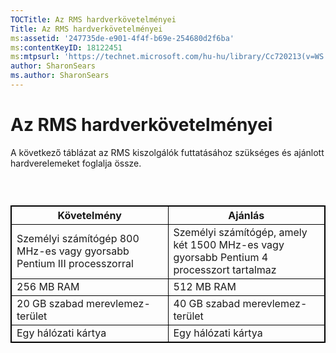 ```yaml
---
TOCTitle: Az RMS hardverkövetelményei
Title: Az RMS hardverkövetelményei
ms:assetid: '247735de-e901-4f4f-b69e-254680d2f6ba'
ms:contentKeyID: 18122451
ms:mtpsurl: 'https://technet.microsoft.com/hu-hu/library/Cc720213(v=WS.10)'
author: SharonSears
ms.author: SharonSears
---
```


Az RMS hardverkövetelményei
===========================

A következő táblázat az RMS kiszolgálók futtatásához szükséges és ajánlott hardverelemeket foglalja össze.

###  

 
<p> </p>
<table style="border:1px solid black;">
<colgroup>
<col width="50%" />
<col width="50%" />
</colgroup>
<thead>
<tr class="header">
<th style="border:1px solid black;" >Követelmény</th>
<th style="border:1px solid black;" >Ajánlás</th>
</tr>
</thead>
<tbody>
<tr class="odd">
<td style="border:1px solid black;">Személyi számítógép 800 MHz-es vagy gyorsabb Pentium III processzorral</td>
<td style="border:1px solid black;">Személyi számítógép, amely két 1500 MHz-es vagy gyorsabb Pentium 4 processzort tartalmaz</td>
</tr>
<tr class="even">
<td style="border:1px solid black;">256 MB RAM</td>
<td style="border:1px solid black;">512 MB RAM</td>
</tr>
<tr class="odd">
<td style="border:1px solid black;">20 GB szabad merevlemez-terület</td>
<td style="border:1px solid black;">40 GB szabad merevlemez-terület</td>
</tr>
<tr class="even">
<td style="border:1px solid black;">Egy hálózati kártya</td>
<td style="border:1px solid black;">Egy hálózati kártya</td>
</tr>
</tbody>
</table>
